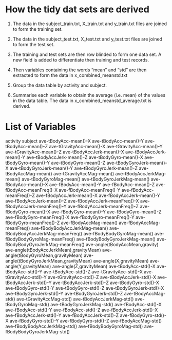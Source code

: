 How the tidy dat sets are derived
=================================
1. The data in the subject_train.txt, X_train.txt and y_train.txt files are joined to form the training set. 

2. The data in the subject_test.txt, X_test.txt and y_test.txt files are joined to form the test set.

3. The training and test sets are then row blinded to form one data set. A new field is added to differentiate then training and test records.

4. Then variables containing the words “mean” and “std” are then extracted to form the data in x_combined_meanstd.txt

5. Group the data table by activity and subject.

6. Summarise each variable to obtain the average (i.e. mean) of the values in the data table. The data in x_combined_meanstd_average.txt is derived.

List of Variables
==================
activity
subject
ave-tBodyAcc-mean()-X
ave-tBodyAcc-mean()-Y
ave-tBodyAcc-mean()-Z
ave-tGravityAcc-mean()-X
ave-tGravityAcc-mean()-Y
ave-tGravityAcc-mean()-Z
ave-tBodyAccJerk-mean()-X
ave-tBodyAccJerk-mean()-Y
ave-tBodyAccJerk-mean()-Z
ave-tBodyGyro-mean()-X
ave-tBodyGyro-mean()-Y
ave-tBodyGyro-mean()-Z
ave-tBodyGyroJerk-mean()-X
ave-tBodyGyroJerk-mean()-Y
ave-tBodyGyroJerk-mean()-Z
ave-tBodyAccMag-mean()
ave-tGravityAccMag-mean()
ave-tBodyAccJerkMag-mean()
ave-tBodyGyroMag-mean()
ave-tBodyGyroJerkMag-mean()
ave-fBodyAcc-mean()-X
ave-fBodyAcc-mean()-Y
ave-fBodyAcc-mean()-Z
ave-fBodyAcc-meanFreq()-X
ave-fBodyAcc-meanFreq()-Y
ave-fBodyAcc-meanFreq()-Z
ave-fBodyAccJerk-mean()-X
ave-fBodyAccJerk-mean()-Y
ave-fBodyAccJerk-mean()-Z
ave-fBodyAccJerk-meanFreq()-X
ave-fBodyAccJerk-meanFreq()-Y
ave-fBodyAccJerk-meanFreq()-Z
ave-fBodyGyro-mean()-X
ave-fBodyGyro-mean()-Y
ave-fBodyGyro-mean()-Z
ave-fBodyGyro-meanFreq()-X
ave-fBodyGyro-meanFreq()-Y
ave-fBodyGyro-meanFreq()-Z
ave-fBodyAccMag-mean()
ave-fBodyAccMag-meanFreq()
ave-fBodyBodyAccJerkMag-mean()
ave-fBodyBodyAccJerkMag-meanFreq()
ave-fBodyBodyGyroMag-mean()
ave-fBodyBodyGyroMag-meanFreq()
ave-fBodyBodyGyroJerkMag-mean()
ave-fBodyBodyGyroJerkMag-meanFreq()
ave-angle(tBodyAccMean,gravity)
ave-angle(tBodyAccJerkMean),gravityMean)
ave-angle(tBodyGyroMean,gravityMean)
ave-angle(tBodyGyroJerkMean,gravityMean)
ave-angle(X,gravityMean)
ave-angle(Y,gravityMean)
ave-angle(Z,gravityMean)
ave-tBodyAcc-std()-X
ave-tBodyAcc-std()-Y
ave-tBodyAcc-std()-Z
ave-tGravityAcc-std()-X
ave-tGravityAcc-std()-Y
ave-tGravityAcc-std()-Z
ave-tBodyAccJerk-std()-X
ave-tBodyAccJerk-std()-Y
ave-tBodyAccJerk-std()-Z
ave-tBodyGyro-std()-X
ave-tBodyGyro-std()-Y
ave-tBodyGyro-std()-Z
ave-tBodyGyroJerk-std()-X
ave-tBodyGyroJerk-std()-Y
ave-tBodyGyroJerk-std()-Z
ave-tBodyAccMag-std()
ave-tGravityAccMag-std()
ave-tBodyAccJerkMag-std()
ave-tBodyGyroMag-std()
ave-tBodyGyroJerkMag-std()
ave-fBodyAcc-std()-X
ave-fBodyAcc-std()-Y
ave-fBodyAcc-std()-Z
ave-fBodyAccJerk-std()-X
ave-fBodyAccJerk-std()-Y
ave-fBodyAccJerk-std()-Z
ave-fBodyGyro-std()-X
ave-fBodyGyro-std()-Y
ave-fBodyGyro-std()-Z
ave-fBodyAccMag-std()
ave-fBodyBodyAccJerkMag-std()
ave-fBodyBodyGyroMag-std()
ave-fBodyBodyGyroJerkMag-std()
